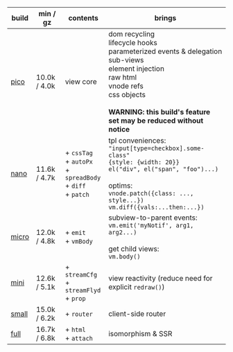 | build      | min / gz     | contents                                                                | brings                                                                                                                                                                                                                      |
| ---------- | ------------ | ----------------------------------------------------------------------- | --------------------------------------------------------------------------------------------------------------------------------------------------------------------------------------------------------------------------- |
| [pico][1]  | 10.0k / 4.0k | view core                                                               | dom recycling<br>lifecycle hooks<br>parameterized events & delegation<br>sub-views<br>element injection<br>raw html<br>vnode refs<br>css objects<br><br>**WARNING: this build's feature set may be reduced without notice** |
| [nano][2]  | 11.6k / 4.7k | + `cssTag`<br>+ `autoPx`<br>+ `spreadBody`<br>+ `diff`<br>+ `patch`<br> | tpl conveniences:<br>`"input[type=checkbox].some-class"`<br>`{style: {width: 20}}`<br>`el("div", el("span", "foo")...)`<br><br>optims:<br>`vnode.patch({class: ..., style...})`<br>`vm.diff({vals:...then:...})`            |
| [micro][3] | 12.0k / 4.8k | + `emit`<br> + `vmBody`<br>                                             | subview-to-parent events:<br>`vm.emit('myNotif', arg1, arg2...)`<br><br>get child views:<br>`vm.body()`                                                                                                                     |
| [mini][4]  | 12.6k / 5.1k | + `streamCfg`<br> + `streamFlyd`<br> + `prop`<br>                       | view reactivity (reduce need for explicit `redraw()`)                                                                                                                                                                       |
| [small][5] | 15.0k / 6.2k | + `router`<br>                                                          | client-side router                                                                                                                                                                                                          |
| [full][6]  | 16.7k / 6.8k | + `html`<br> + `attach`<br>                                             | isomorphism & SSR                                                                                                                                                                                                           |

[1]: https://github.com/leeoniya/domvm/blob/2.x-dev/dist/pico/domvm.pico.min.js
[2]: https://github.com/leeoniya/domvm/blob/2.x-dev/dist/nano/domvm.nano.min.js
[3]: https://github.com/leeoniya/domvm/blob/2.x-dev/dist/micro/domvm.micro.min.js
[4]: https://github.com/leeoniya/domvm/blob/2.x-dev/dist/mini/domvm.mini.min.js
[5]: https://github.com/leeoniya/domvm/blob/2.x-dev/dist/small/domvm.small.min.js
[6]: https://github.com/leeoniya/domvm/blob/2.x-dev/dist/full/domvm.full.min.js